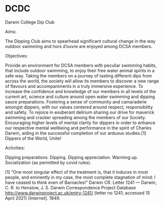 # DCDC
Darwin College Dip Club

Aims: 
 
  The Dipping Club aims to spearhead significant cultural change in the way outdoor swimming and hors d’ouvre are enjoyed among DCSA members. 
 
Objectives:
 
  Provide an environment for DCSA members with peculiar swimming habits, that include outdoor swimming, to enjoy their free water animal spirits in a safe way.
  Taking the members on a journey of tasting different dips from across the world, the society will allow its members to discover a new range of flavours and accompaniments in a truly immersive experience.
  To increase the confidence and knowledge of our members in all levels of the current art, science and culture around open water swimming and dipping sauce preparations.
  Fostering a sense of community and camaraderie amongst dippers, with our values centered around respect, responsibility and safety.
  To rejoice in exuberant delirium sharing our drive for maverick swimming and cracker spreading among the members of our Society.
  Encouraging higher levels of mental clarity for dippers in order to enhance our respective mental wellbeing and performance in the spirit of Charles Darwin, aiding in the successful completion of our arduous studies.[1]
  Dippers of the World, Unite!
 
Activities:
 
  Dipping preparations.
  Dipping. 
  Dipping appreciation.
  Warming up.
  Socialization (as permitted by covid rules).
  
  [1] “One most singular effect of the treatment is, that it induces in most people, and eminently in my case, the most complete stagnation of mind: I have ceased to think even of Barnacles!” Darwin CR. Letter 1241 — Darwin, C. R. to Henslow, J. S. Darwin Correspondence Project Database http://www.darwinproject.ac.uk/entry-1241/ (letter no 1241; accessed 15 April 2021) [Internet]. 1849.
